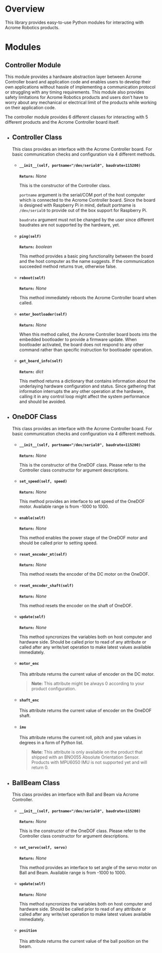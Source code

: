 # Overview

This library provides easy-to-use Python modules for interacting with Acrome Robotics products.

# Modules 

## **Controller Module**

This module provides a hardware abstraction layer between Acrome Controller board and application code and enables users to develop their own applications without hassle of implementing a communication protocol or struggling with any timing requirements. This module also provides safety limitations for Acrome Robotics products and users don't have to worry about any mechanical or electrical limit of the products while working on their application code.

The controller module provides 6 different classes  for interacting with 5 different products and the Acrome Controller board itself.

- ## Controller Class

    This class provides an interface with the Acrome Controller board. For basic communication checks and configuration via 4 different methods.

    * #### `__init__(self, portname="/dev/serial0", baudrate=115200)`
        
        **`Return:`** *None*
        
        This is the constructor of the Controller class.
        
        `portname` argument is the serial/COM port of the host computer which is connected to the Acrome Controller board. Since the board is designed with Raspberry Pi in mind, default portname is `/dev/serial0` to provide out of the box support for Raspberry Pi.

        `baudrate` argument must not be changed by the user since different baudrates are not supported by the hardware, yet.

    * #### `ping(self)` 

        **`Return:`** *boolean*

        This method provides a basic ping functionality between the board and the host computer as the name suggests. If the communication succeeded method returns true, otherwise false.
    * #### `reboot(self)`

        **`Return:`** *None*
        
        This method immediately reboots the Acrome Controller board when called.

    * #### `enter_bootloader(self)`
    
        **`Return:`** *None*
        
        When this method called, the Acrome Controller board boots into the embedded bootloader to provide a firmware update. When bootloader activated, the board does not respond to any other command rather than specific instruction for bootloader operation.

    * #### `get_board_info(self)`

        **`Return:`** *dict*

        This method returns a dictionary that contains information about the underlaying hardware configuration and status. Since gathering that information interrupts the any other operation at the hardware, calling it in any control loop might affect the system performance and should be avoided.


- ## OneDOF Class

    This class provides an interface with the Acrome Controller board. For basic communication checks and configuration via 4 different methods.

    * #### `__init__(self, portname="/dev/serial0", baudrate=115200)`
        
        **`Return:`** *None*
        
        This is the constructor of the OneDOF class. Please refer to the Controller class constructor for argument descriptions.

    * #### `set_speed(self, speed)`

        **`Return:`** *None*

        This method provides an interface to set speed of the OneDOF motor. Available range is from -1000 to 1000.

    * #### `enable(self)`
        **`Return:`** *None*

        This method enables the power stage of the OneDOF motor and should be called prior to setting speed.

    * #### `reset_encoder_mt(self)`
        **`Return:`** *None*

        This method resets the encoder of the DC motor on the OneDOF.

    * #### `reset_encoder_shaft(self)`
        **`Return:`** *None*

        This method resets the encoder on the shaft of OneDOF.

    * #### `update(self)`
        **`Return:`** *None*

        This method syncronizes the variables both on host computer and hardware side. Should be called prior to read of any attribute or called after any write/set operation to make latest values available immediately.

    * #### `motor_enc`

        This attribute returns the current value of encoder on the DC motor.
        
        > **Note:** This attribute might be always 0 according to your product configuration.

    * #### `shaft_enc`

        This attribute returns the current value of encoder on the OneDOF shaft.
        
    * #### `imu`
        
        This attribute returns the current roll, pitch and yaw values in degrees in a form of Python list.

        > **Note:** This attribute is only available on the product that shipped with an BNO055 Absolute Orientation Sensor. Products with MPU6050 IMU is not supported yet and will return 0.

- ## BallBeam Class

    This class provides an interface with Ball and Beam via Acrome Controller.

    * #### `__init__(self, portname="/dev/serial0", baudrate=115200)`
        
        **`Return:`** *None*
        
        This is the constructor of the OneDOF class. Please refer to the Controller class constructor for argument descriptions.
    * #### `set_servo(self, servo)`

        **`Return:`** *None*

        This method provides an interface to set angle of the servo motor on Ball and Beam. Available range is from -1000 to 1000.

    * #### `update(self)`
        **`Return:`** *None*

        This method syncronizes the variables both on host computer and hardware side. Should be called prior to read of any attribute or called after any write/set operation to make latest values available immediately.

    * #### `position`

        This attribute returns the current value of the ball position on the beam.
